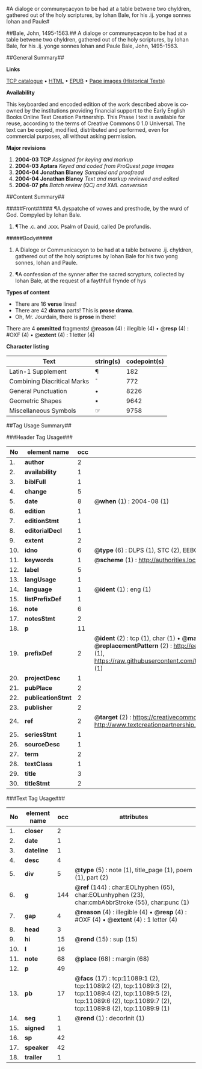 #A dialoge or communycacyon to be had at a table betwene two chyldren, gathered out of the holy scriptures, by Iohan Bale, for his .ij. yonge sonnes Iohan and Paule#

##Bale, John, 1495-1563.##
A dialoge or communycacyon to be had at a table betwene two chyldren, gathered out of the holy scriptures, by Iohan Bale, for his .ij. yonge sonnes Iohan and Paule
Bale, John, 1495-1563.

##General Summary##

**Links**

[TCP catalogue](http://www.ota.ox.ac.uk/tcp/)  • 
[HTML](http://tei.it.ox.ac.uk/tcp/Texts-HTML/free/A02/A02772.html)  • 
[EPUB](http://tei.it.ox.ac.uk/tcp/Texts-EPUB/free/A02/A02772.epub) • 
[Page images (Historical Texts)](https://data.historicaltexts.jisc.ac.uk/view?pubId=eebo-99846141e&pageId=eebo-99846141e-11089-1)

**Availability**

This keyboarded and encoded edition of the
	       work described above is co-owned by the institutions
	       providing financial support to the Early English Books
	       Online Text Creation Partnership. This Phase I text is
	       available for reuse, according to the terms of Creative
	       Commons 0 1.0 Universal. The text can be copied,
	       modified, distributed and performed, even for
	       commercial purposes, all without asking permission.

**Major revisions**

1. __2004-03__ __TCP__ *Assigned for keying and markup*
1. __2004-03__ __Aptara__ *Keyed and coded from ProQuest page images*
1. __2004-04__ __Jonathan Blaney__ *Sampled and proofread*
1. __2004-04__ __Jonathan Blaney__ *Text and markup reviewed and edited*
1. __2004-07__ __pfs__ *Batch review (QC) and XML conversion*

##Content Summary##

#####Front#####
¶A dyspatche of vowes
and presthode, by the wurd
of God. Compyled by
Iohan Bale.
1. ¶The .c. and .xxx. Psalm
of Dauid, called De profundis.

#####Body#####

1. A Dialoge or Communicacyon
to be had at a table betwene .ij.
chyldren, gathered out of the holy scriptures
by Iohan Bale for his two yong
sonnes, Iohan and Paule.

1. ¶A confession of the synner
after the sacred scrypturs, collected
by Iohan Bale, at the
request of a faythfull
frynde of hys

**Types of content**

  * There are 16 **verse** lines!
  * There are 42 **drama** parts! This is **prose drama**.
  * Oh, Mr. Jourdain, there is **prose** in there!

There are 4 **ommitted** fragments! 
 @__reason__ (4) : illegible (4)  •  @__resp__ (4) : #OXF (4)  •  @__extent__ (4) : 1 letter (4)

**Character listing**


|Text|string(s)|codepoint(s)|
|---|---|---|
|Latin-1 Supplement|¶|182|
|Combining             Diacritical Marks|̄|772|
|General Punctuation|•|8226|
|Geometric Shapes|▪|9642|
|Miscellaneous Symbols|☞|9758|

##Tag Usage Summary##

###Header Tag Usage###

|No|element name|occ|attributes|
|---|---|---|---|
|1.|__author__|2||
|2.|__availability__|1||
|3.|__biblFull__|1||
|4.|__change__|5||
|5.|__date__|8| @__when__ (1) : 2004-08 (1)|
|6.|__edition__|1||
|7.|__editionStmt__|1||
|8.|__editorialDecl__|1||
|9.|__extent__|2||
|10.|__idno__|6| @__type__ (6) : DLPS (1), STC (2), EEBO-CITATION (1), PROQUEST (1), VID (1)|
|11.|__keywords__|1| @__scheme__ (1) : http://authorities.loc.gov/ (1)|
|12.|__label__|5||
|13.|__langUsage__|1||
|14.|__language__|1| @__ident__ (1) : eng (1)|
|15.|__listPrefixDef__|1||
|16.|__note__|6||
|17.|__notesStmt__|2||
|18.|__p__|11||
|19.|__prefixDef__|2| @__ident__ (2) : tcp (1), char (1)  •  @__matchPattern__ (2) : ([0-9\-]+):([0-9IVX]+) (1), (.+) (1)  •  @__replacementPattern__ (2) : http://eebo.chadwyck.com/downloadtiff?vid=$1&page=$2 (1), https://raw.githubusercontent.com/textcreationpartnership/Texts/master/tcpchars.xml#$1 (1)|
|20.|__projectDesc__|1||
|21.|__pubPlace__|2||
|22.|__publicationStmt__|2||
|23.|__publisher__|2||
|24.|__ref__|2| @__target__ (2) : https://creativecommons.org/publicdomain/zero/1.0/ (1), http://www.textcreationpartnership.org/docs/. (1)|
|25.|__seriesStmt__|1||
|26.|__sourceDesc__|1||
|27.|__term__|2||
|28.|__textClass__|1||
|29.|__title__|3||
|30.|__titleStmt__|2||


###Text Tag Usage###

|No|element name|occ|attributes|
|---|---|---|---|
|1.|__closer__|2||
|2.|__date__|1||
|3.|__dateline__|1||
|4.|__desc__|4||
|5.|__div__|5| @__type__ (5) : note (1), title_page (1), poem (1), part (2)|
|6.|__g__|144| @__ref__ (144) : char:EOLhyphen (65), char:EOLunhyphen (23), char:cmbAbbrStroke (55), char:punc (1)|
|7.|__gap__|4| @__reason__ (4) : illegible (4)  •  @__resp__ (4) : #OXF (4)  •  @__extent__ (4) : 1 letter (4)|
|8.|__head__|3||
|9.|__hi__|15| @__rend__ (15) : sup (15)|
|10.|__l__|16||
|11.|__note__|68| @__place__ (68) : margin (68)|
|12.|__p__|49||
|13.|__pb__|17| @__facs__ (17) : tcp:11089:1 (2), tcp:11089:2 (2), tcp:11089:3 (2), tcp:11089:4 (2), tcp:11089:5 (2), tcp:11089:6 (2), tcp:11089:7 (2), tcp:11089:8 (2), tcp:11089:9 (1)|
|14.|__seg__|1| @__rend__ (1) : decorInit (1)|
|15.|__signed__|1||
|16.|__sp__|42||
|17.|__speaker__|42||
|18.|__trailer__|1||
